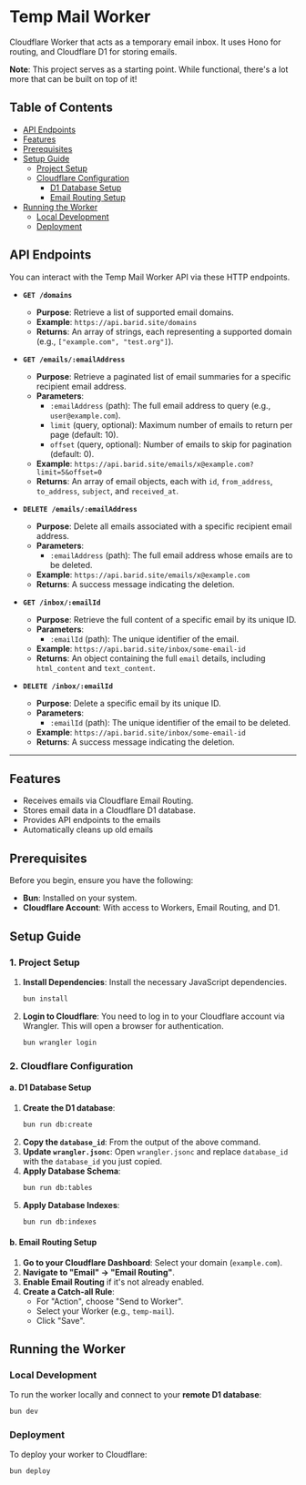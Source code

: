 # Temp Mail Worker

Cloudflare Worker that acts as a temporary email inbox. It uses Hono for routing, and Cloudflare D1 for storing emails.

**Note**: This project serves as a starting point. While functional, there's a lot more that can be built on top of it!

## Table of Contents

*   [API Endpoints](#api-endpoints)
*   [Features](#features)
*   [Prerequisites](#prerequisites)
*   [Setup Guide](#setup-guide)
    *   [Project Setup](#project-setup)
    *   [Cloudflare Configuration](#cloudflare-configuration)
        *   [D1 Database Setup](#d1-database-setup)
        *   [Email Routing Setup](#email-routing-setup)
*   [Running the Worker](#running-the-worker)
    *   [Local Development](#local-development)
    *   [Deployment](#deployment)

## API Endpoints

You can interact with the Temp Mail Worker API via these HTTP endpoints.

*   **`GET /domains`**
    *   **Purpose**: Retrieve a list of supported email domains.
    *   **Example**: `https://api.barid.site/domains`
    *   **Returns**: An array of strings, each representing a supported domain (e.g., `["example.com", "test.org"]`).

*   **`GET /emails/:emailAddress`**
    *   **Purpose**: Retrieve a paginated list of email summaries for a specific recipient email address.
    *   **Parameters**:
        *   `:emailAddress` (path): The full email address to query (e.g., `user@example.com`).
        *   `limit` (query, optional): Maximum number of emails to return per page (default: 10).
        *   `offset` (query, optional): Number of emails to skip for pagination (default: 0).
    *   **Example**: `https://api.barid.site/emails/x@example.com?limit=5&offset=0`
    *   **Returns**: An array of email objects, each with `id`, `from_address`, `to_address`, `subject`, and `received_at`.

*   **`DELETE /emails/:emailAddress`**
    *   **Purpose**: Delete all emails associated with a specific recipient email address.
    *   **Parameters**:
        *   `:emailAddress` (path): The full email address whose emails are to be deleted.
    *   **Example**: `https://api.barid.site/emails/x@example.com`
    *   **Returns**: A success message indicating the deletion.

*   **`GET /inbox/:emailId`**
    *   **Purpose**: Retrieve the full content of a specific email by its unique ID.
    *   **Parameters**:
        *   `:emailId` (path): The unique identifier of the email.
    *   **Example**: `https://api.barid.site/inbox/some-email-id`
    *   **Returns**: An object containing the full `email` details, including `html_content` and `text_content`.

*   **`DELETE /inbox/:emailId`**
    *   **Purpose**: Delete a specific email by its unique ID.
    *   **Parameters**:
        *   `:emailId` (path): The unique identifier of the email to be deleted.
    *   **Example**: `https://api.barid.site/inbox/some-email-id`
    *   **Returns**: A success message indicating the deletion.

---

## Features

*   Receives emails via Cloudflare Email Routing.
*   Stores email data in a Cloudflare D1 database.
*   Provides API endpoints to the emails
*   Automatically cleans up old emails

## Prerequisites

Before you begin, ensure you have the following:

*   **Bun**: Installed on your system.
*   **Cloudflare Account**: With access to Workers, Email Routing, and D1.

## Setup Guide

### 1. Project Setup

1.  **Install Dependencies**: Install the necessary JavaScript dependencies.
    ```bash
    bun install
    ```

2.  **Login to Cloudflare**: You need to log in to your Cloudflare account via Wrangler. This will open a browser for authentication.
    ```bash
    bun wrangler login
    ```

### 2. Cloudflare Configuration

#### a. D1 Database Setup

1.  **Create the D1 database**:
    ```bash
    bun run db:create
    ```
2.  **Copy the `database_id`**: From the output of the above command.
3.  **Update `wrangler.jsonc`**: Open `wrangler.jsonc` and replace `database_id` with the `database_id` you just copied.
4.  **Apply Database Schema**:
    ```bash
    bun run db:tables
    ```
5.  **Apply Database Indexes**:
    ```bash
    bun run db:indexes
    ```

#### b. Email Routing Setup

1.  **Go to your Cloudflare Dashboard**: Select your domain (`example.com`).
2.  **Navigate to "Email" -> "Email Routing"**.
3.  **Enable Email Routing** if it's not already enabled.
4.  **Create a Catch-all Rule**:
    *   For "Action", choose "Send to Worker".
    *   Select your Worker (e.g., `temp-mail`).
    *   Click "Save".

## Running the Worker

### Local Development

To run the worker locally and connect to your **remote D1 database**:

```bash
bun dev
```

### Deployment

To deploy your worker to Cloudflare:

```bash
bun deploy
```